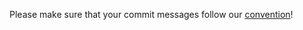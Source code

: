 Please make sure that your commit messages follow our [convention](http://karma-runner.github.io/latest/dev/git-commit-msg.html)!
